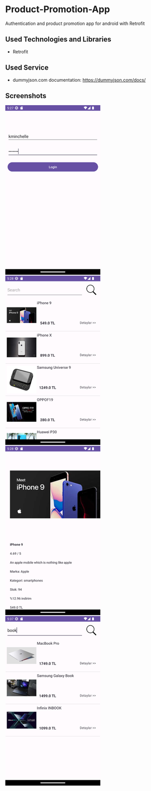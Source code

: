 # Product-Promotion-App
Authentication and product promotion app for android with Retrofit

## Used Technologies and Libraries
- Retrofit

## Used Service
- dummyjson.com
documentation: https://dummyjson.com/docs/

## Screenshots
<img src="productpromotionapp/ss0.png" width=300>          <img src="productpromotionapp/ss1.png" width=300>          <img src="productpromotionapp/ss2.png" width=300>          <img src="productpromotionapp/ss3.png" width=300>
